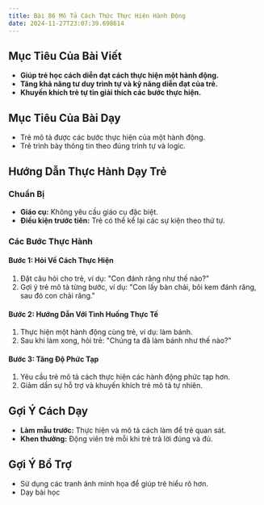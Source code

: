 ```yaml
---
title: Bài 86 Mô Tả Cách Thức Thực Hiện Hành Động 
date: 2024-11-27T23:07:39.698614
---
```


## Mục Tiêu Của Bài Viết
- **Giúp trẻ học cách diễn đạt cách thực hiện một hành động.**
- **Tăng khả năng tư duy trình tự và kỹ năng diễn đạt của trẻ.**
- **Khuyến khích trẻ tự tin giải thích các bước thực hiện.**

## Mục Tiêu Của Bài Dạy
- Trẻ mô tả được các bước thực hiện của một hành động.
- Trẻ trình bày thông tin theo đúng trình tự và logic.

## Hướng Dẫn Thực Hành Dạy Trẻ

### Chuẩn Bị
- **Giáo cụ:** Không yêu cầu giáo cụ đặc biệt.
- **Điều kiện trước tiên:** Trẻ có thể kể lại các sự kiện theo thứ tự.

### Các Bước Thực Hành
#### Bước 1: Hỏi Về Cách Thực Hiện
1. Đặt câu hỏi cho trẻ, ví dụ: "Con đánh răng như thế nào?"
2. Gợi ý trẻ mô tả từng bước, ví dụ: "Con lấy bàn chải, bôi kem đánh răng, sau đó con chải răng."

#### Bước 2: Hướng Dẫn Với Tình Huống Thực Tế
1. Thực hiện một hành động cùng trẻ, ví dụ: làm bánh.
2. Sau khi làm xong, hỏi trẻ: "Chúng ta đã làm bánh như thế nào?"

#### Bước 3: Tăng Độ Phức Tạp
1. Yêu cầu trẻ mô tả cách thực hiện các hành động phức tạp hơn.
2. Giảm dần sự hỗ trợ và khuyến khích trẻ mô tả tự nhiên.

## Gợi Ý Cách Dạy
- **Làm mẫu trước:** Thực hiện và mô tả cách làm để trẻ quan sát.
- **Khen thưởng:** Động viên trẻ mỗi khi trẻ trả lời đúng và đủ.

## Gợi Ý Bổ Trợ
- Sử dụng các tranh ảnh minh họa để giúp trẻ hiểu rõ hơn.
- Dạy bài học
